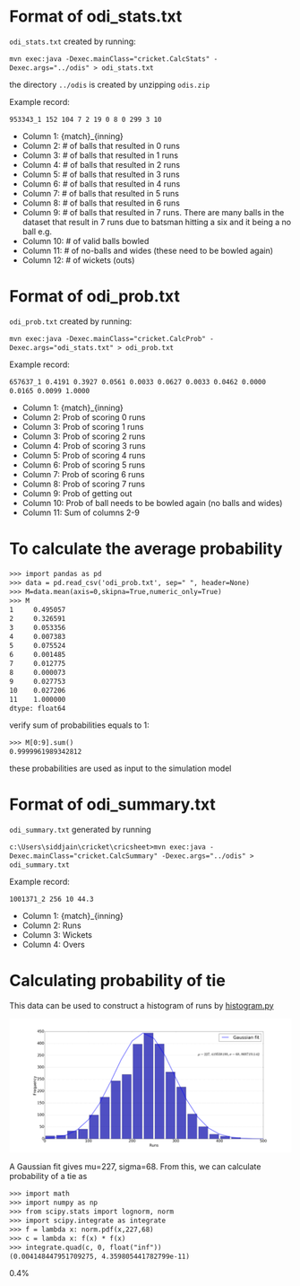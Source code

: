 # Format of odi_stats.txt

`odi_stats.txt` created by running:
```
mvn exec:java -Dexec.mainClass="cricket.CalcStats" -Dexec.args="../odis" > odi_stats.txt
```
the directory `../odis` is created by unzipping `odis.zip`

Example record:
```
953343_1 152 104 7 2 19 0 8 0 299 3 10
```

* Column 1: {match}_{inning}
* Column 2: # of balls that resulted in 0 runs
* Column 3: # of balls that resulted in 1 runs
* Column 4: # of balls that resulted in 2 runs
* Column 5: # of balls that resulted in 3 runs
* Column 6: # of balls that resulted in 4 runs
* Column 7: # of balls that resulted in 5 runs
* Column 8: # of balls that resulted in 6 runs
* Column 9: # of balls that resulted in 7 runs. There are many balls in the dataset that result
  in 7 runs due to batsman hitting a six and it being a no ball e.g.
* Column 10: # of valid balls bowled
* Column 11: # of no-balls and wides (these need to be bowled again)
* Column 12: # of wickets (outs)

# Format of odi_prob.txt

`odi_prob.txt` created by running:
```
mvn exec:java -Dexec.mainClass="cricket.CalcProb" -Dexec.args="odi_stats.txt" > odi_prob.txt
```

Example record:
```
657637_1 0.4191 0.3927 0.0561 0.0033 0.0627 0.0033 0.0462 0.0000 0.0165 0.0099 1.0000
```

* Column 1: {match}_{inning}
* Column 2: Prob of scoring 0 runs
* Column 3: Prob of scoring 1 runs
* Column 3: Prob of scoring 2 runs
* Column 4: Prob of scoring 3 runs
* Column 5: Prob of scoring 4 runs
* Column 6: Prob of scoring 5 runs
* Column 7: Prob of scoring 6 runs
* Column 8: Prob of scoring 7 runs
* Column 9: Prob of getting out
* Column 10: Prob of ball needs to be bowled again (no balls and wides)
* Column 11: Sum of columns 2-9

# To calculate the average probability

```
>>> import pandas as pd
>>> data = pd.read_csv('odi_prob.txt', sep=" ", header=None)
>>> M=data.mean(axis=0,skipna=True,numeric_only=True)
>>> M
1     0.495057
2     0.326591
3     0.053356
4     0.007383
5     0.075524
6     0.001485
7     0.012775
8     0.000073
9     0.027753
10    0.027206
11    1.000000
dtype: float64
```

verify sum of probabilities equals to 1:
```
>>> M[0:9].sum()
0.9999961989342812
```

these probabilities are used as input to the simulation model

# Format of odi_summary.txt

`odi_summary.txt` generated by running
```
c:\Users\siddjain\cricket\cricsheet>mvn exec:java -Dexec.mainClass="cricket.CalcSummary" -Dexec.args="../odis" > odi_summary.txt
```

Example record:
```
1001371_2 256 10 44.3
```

* Column 1: {match}_{inning}
* Column 2: Runs
* Column 3: Wickets
* Column 4: Overs

# Calculating probability of tie

This data can be used to construct a histogram of runs by [histogram.py](histogram.py)

![Histogram](odi_hist.png "Histogram of Runs in ODI")

A Gaussian fit gives mu=227, sigma=68. From this, we can calculate probability of a tie as

```
>>> import math
>>> import numpy as np
>>> from scipy.stats import lognorm, norm
>>> import scipy.integrate as integrate
>>> f = lambda x: norm.pdf(x,227,68)
>>> c = lambda x: f(x) * f(x)
>>> integrate.quad(c, 0, float("inf"))
(0.004148447951709275, 4.359805441782799e-11)
```

0.4%